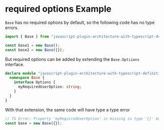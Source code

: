 # required options Example

`Base` has no required options by default, so the following code has no type errors.

```js
import { Base } from "javascript-plugin-architecture-with-typescript-definitions";

const base1 = new Base();
const base2 = new Base({});
```

But required options can be added by extending the `Base.Optiions` interface.

```ts
declare module "javascript-plugin-architecture-with-typescript-definitions" {
  namespace Base {
    interface Options {
      myRequiredUserOption: string;
    }
  }
}
```

With that extension, the same code will have type a type error

```ts
// TS Error: Property 'myRequiredUserOption' is missing in type '{}' but required in type 'Options'
const base = new Base({});
```
